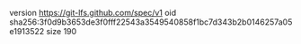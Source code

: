 version https://git-lfs.github.com/spec/v1
oid sha256:3f0d9b3653de3f0fff22543a3549540858f1bc7d343b2b0146257a05e1913522
size 190
